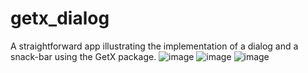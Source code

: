 # getx_dialog

A straightforward app illustrating the implementation of a dialog and a snack-bar using the GetX package.
![image](https://github.com/SolimanIslam/getx_dialog_App/assets/136899518/a1bfe0c3-d68d-483e-a10e-316802301b9f)
![image](https://github.com/SolimanIslam/getx_dialog_App/assets/136899518/0f026e72-cacc-47ab-b2a5-9183c2131672)
![image](https://github.com/SolimanIslam/getx_dialog_App/assets/136899518/2e10eaa9-d8ea-48b3-bfbc-78deb70a9acb)
